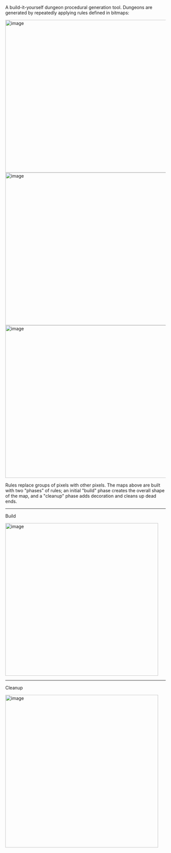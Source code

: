 A build-it-yourself dungeon procedural generation tool. Dungeons are generated by repeatedly applying rules defined in bitmaps:

<img width="720" height="480" alt="image" src="https://github.com/user-attachments/assets/0b5fe448-98dd-4a7e-b905-335d72050b77" />
<img width="720" height="480" alt="image" src="https://github.com/user-attachments/assets/79a18afb-5287-457e-aefd-821b656c74fa" />
<img width="720" height="480" alt="image" src="https://github.com/user-attachments/assets/79c07148-6ab1-4edf-8db6-ad1a1ffc0451" />

Rules replace groups of pixels with other pixels. The maps above are built with two "phases" of rules; an initial "build" phase creates the overall shape of the map, and a "cleanup" phase adds decoration and cleans up dead ends.

---

Build

<img width="480" height="480" alt="image" src="https://github.com/user-attachments/assets/697b99f6-0271-49ed-90cd-44f8f432e21d" />

---

Cleanup

<img width="480" height="480" alt="image" src="https://github.com/user-attachments/assets/ce67795b-33b1-49d9-90b9-796915225e24" />
